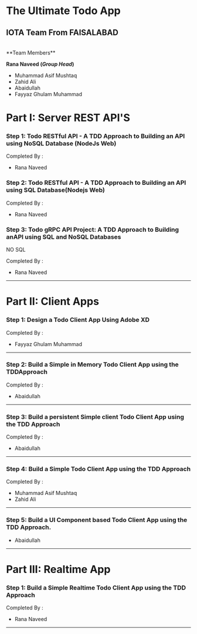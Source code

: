 # The Ultimate Todo App
## IOTA Team From FAISALABAD
<br />
**Team Members**


**Rana Naveed (*Group Head*)**
- Muhammad Asif Mushtaq
- Zahid Ali
- Abaidullah
- Fayyaz Ghulam Muhammad



# Part I: Server REST API'S
### Step 1: Todo RESTful API - A TDD Approach to Building an API using NoSQL Database (NodeJs Web)


Completed By :

 - Rana Naveed




 ### Step 2: Todo RESTful API - A TDD Approach to Building an API using SQL Database(Nodejs Web)

Completed By :

 - Rana Naveed


### Step 3: Todo gRPC API Project: A TDD Approach to Building anAPI using SQL and NoSQL Databases

NO SQL

Completed By :

  - Rana Naveed

 ----

# Part II: Client Apps
### Step 1: Design a Todo Client App Using Adobe XD


Completed By :

 - Fayyaz Ghulam Muhammad

 ---
 ### Step 2: Build a Simple in Memory Todo Client App using the TDDApproach

Completed By :

 - Abaidullah

 ---
 ### Step 3: Build a persistent Simple client Todo Client App using the TDD Approach


Completed By :
 - Abaidullah

 ---
 ### Step 4: Build a Simple Todo Client App using the TDD Approach


Completed By :
 - Muhammad Asif Mushtaq
 - Zahid Ali

 ---
### Step 5: Build a UI Component based Todo Client App using the TDD Approach.

  - Abaidullah

 ---
# Part III: Realtime App
### Step 1: Build a Simple Realtime Todo Client App using the TDD Approach


Completed By :
 - Rana Naveed

 ---
